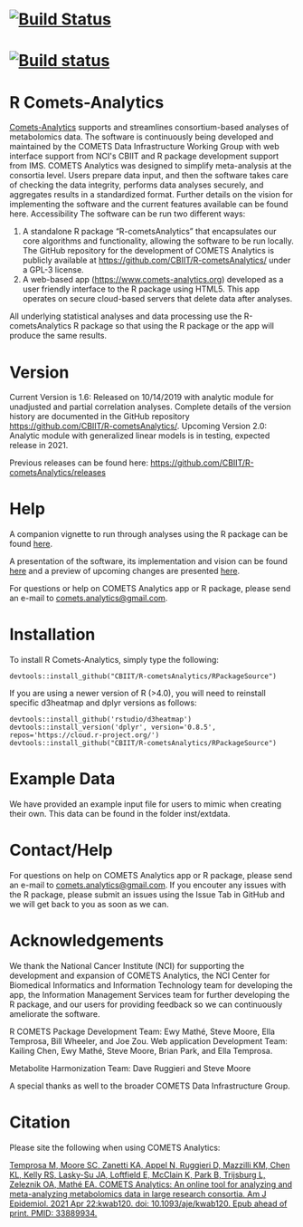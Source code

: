 # [![Build Status](https://travis-ci.com/CBIIT/R-cometsAnalytics.svg?branch=master)](https://travis-ci.com/CBIIT/R-cometsAnalytics)
# [![Build status](https://ci.appveyor.com/api/projects/status/github/CBIIT/R-cometsAnalytics?branch=master)](https://ci.appveyor.com/project/Mathelab/r-cometsanalytics)

# R Comets-Analytics
[Comets-Analytics](http://comets-analytics.org/) supports and streamlines consortium-based analyses of metabolomics data. The software is continuously being developed and maintained by the COMETS Data Infrastructure Working Group with web interface support from NCI's CBIIT and R package development support from IMS.
COMETS Analytics was designed to simplify meta-analysis at the consortia level.  Users prepare data input, and then the software takes care of checking the data integrity, performs data analyses securely, and aggregates results in a standardized format.  Further details on the vision for implementing the software and the current features available can be found here.
Accessibility
The software can be run two different ways:
1. A standalone R package “R-cometsAnalytics” that encapsulates our core algorithms and functionality, allowing the software to be run locally. The GitHub repository for the development of COMETS Analytics is publicly available at https://github.com/CBIIT/R-cometsAnalytics/ under a GPL-3 license.
2. A web-based app (https://www.comets-analytics.org) developed as a user friendly interface to the R package using HTML5.  This app operates on secure cloud-based servers that delete data after analyses.

All underlying statistical analyses and data processing use the R-cometsAnalytics R package so that using the R package or the app will produce the same results.

# Version 
Current Version is 1.6: Released on 10/14/2019 with analytic module for unadjusted and partial correlation analyses. Complete details of the version history are documented in the GitHub repository https://github.com/CBIIT/R-cometsAnalytics/.
Upcoming Version 2.0: Analytic module with generalized linear models is in testing, expected release in 2021.

Previous releases can be found here: https://github.com/CBIIT/R-cometsAnalytics/releases

# Help
A companion vignette to run through analyses using the R package can be found [here](https://cbiit.github.io/R-cometsAnalytics/cometsvignette_v1.6.html).

A presentation of the software, its implementation and vision can be found [here](https://www.youtube.com/watch?reload=9&v=dWJ_fdibnms) and a preview of upcoming changes are presented [here](https://github.com/CBIIT/R-cometsAnalytics/tree/master/Presentations). 

For questions or help on COMETS Analytics app or R package, please send an e-mail to comets.analytics@gmail.com.

# Installation

To install R Comets-Analytics, simply type the following:

```
devtools::install_github("CBIIT/R-cometsAnalytics/RPackageSource")
```

If you are using a newer version of R (>4.0), you will need to reinstall specific d3heatmap and dplyr versions as follows:
```
devtools::install_github('rstudio/d3heatmap')
devtools::install_version('dplyr', version='0.8.5', repos='https://cloud.r-project.org/')
devtools::install_github("CBIIT/R-cometsAnalytics/RPackageSource")
```

# Example Data
We have provided an example input file for users to mimic when creating their own.  This data can be found in the folder inst/extdata.

# Contact/Help
For questions on help on COMETS Analytics app or R package, please send an e-mail to comets.analytics@gmail.com.
If you encouter any issues with the R package, please submit an issues using the Issue Tab in GitHub and we will get back to you as soon as we can. 

# Acknowledgements
We thank the National Cancer Institute (NCI) for supporting the development and expansion of COMETS Analytics, the NCI Center for Biomedical Informatics and Information Technology team for developing the app, the Information Management Services team for further developing the R package, and our users for providing feedback so we can continuously ameliorate the software.

R COMETS Package Development Team:  Ewy Mathé, Steve Moore, Ella Temprosa, Bill Wheeler, and Joe Zou.
Web application Development Team: Kailing Chen, Ewy Mathé, Steve Moore, Brian Park, and Ella Temprosa.
 
Metabolite Harmonization Team: Dave Ruggieri and Steve Moore

A special thanks as well to the broader COMETS Data Infrastructure Group.

# Citation
Please site the following when using COMETS Analytics:

[Temprosa M, Moore SC, Zanetti KA, Appel N, Ruggieri D, Mazzilli KM, Chen KL, Kelly RS, Lasky-Su JA, Loftfield E, McClain K, Park B, Trijsburg L, Zeleznik OA, Mathé EA. COMETS Analytics: An online tool for analyzing and meta-analyzing metabolomics data in large research consortia. Am J Epidemiol. 2021 Apr 22:kwab120. doi: 10.1093/aje/kwab120. Epub ahead of print. PMID: 33889934.](https://pubmed.ncbi.nlm.nih.gov/33889934/)
 





